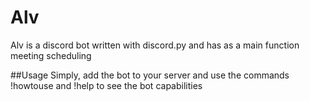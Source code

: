 # Alv
Alv is a discord bot written with discord.py and has as a main function meeting scheduling

##Usage
Simply, add the bot to your server and use the commands !howtouse and !help to see the bot capabilities
